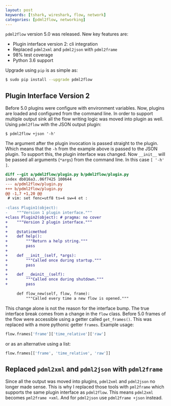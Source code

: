```yaml
---
layout: post
keywords: [tshark, wireshark, flow, network]
categories: [pdml2flow, networking]
---
```


`pdml2flow` version 5.0 was released. New key features are:

* Plugin interface version 2: cli integration
* Replaced `pdml2xml` and `pdml2json` with `pdml2frame`
* 98% test coverage
* Python 3.6 support

Upgrade using `pip` is as simple as:

```bash
$ sudo pip install --upgrade pdml2flow
```

## Plugin Interface Version 2

Before 5.0 plugins were configure with environment variables. Now, plugins are loaded and configured from the command line. In order to support multiple output sink all the flow writing logic was moved into plugin as well. Using `pdml2flow` with the JSON output plugin:
```
$ pdml2flow +json '-h'
```

The argument after the plugin invocation is passed straight to the plugin. Which means that the `-h` from the example above is passed to the JSON plugin. To support this, the plugin interface was changed. Now `__init__` will be passed all arguments (`*args`) from the command line. In this case `[ '-h' ]`.

```diff
diff --git a/pdml2flow/plugin.py b/pdml2flow/plugin.py
index db016a3..06f7425 100644
--- a/pdml2flow/plugin.py
+++ b/pdml2flow/plugin.py
@@ -1,7 +1,20 @@
 # vim: set fenc=utf8 ts=4 sw=4 et :
 
-class Plugin1(object):
-    """Version 1 plugin interface."""
+class Plugin2(object): # pragma: no cover
+    """Version 2 plugin interface."""
+
+    @staticmethod
+    def help():
+        """Return a help string."""
+        pass
+
+    def __init__(self, *args):
+        """Called once during startup."""
+        pass
+
+    def __deinit__(self):
+        """Called once during shutdown."""
+        pass
 
     def flow_new(self, flow, frame):
         """Called every time a new flow is opened."""
```

This change alone is not the reason for the interface bump. The true interface break comes from a change in the `flow` class. Before 5.0 frames of the flow were accessible using a getter called `get_frames()`. This was replaced with a more pythonic getter `frames`. Example usage:

```python
flow.frames['frame']['time_relative']['raw']
```

or as an alternative using a list:

```python
flow.frames[['frame', 'time_relative', 'raw']]
```

## Replaced `pdml2xml` and `pdml2json` with `pdml2frame`

Since all the output was moved into plugins, `pdml2xml` and `pdml2json` no longer made sense. This is why I replaced those tools with `pml2frame` which supports the same plugin interface as `pdml2flow`. This means `pdml2xml` becomes `pml2frame +xml`. And for `pdml2json` use `pdml2frame +json` instead.

